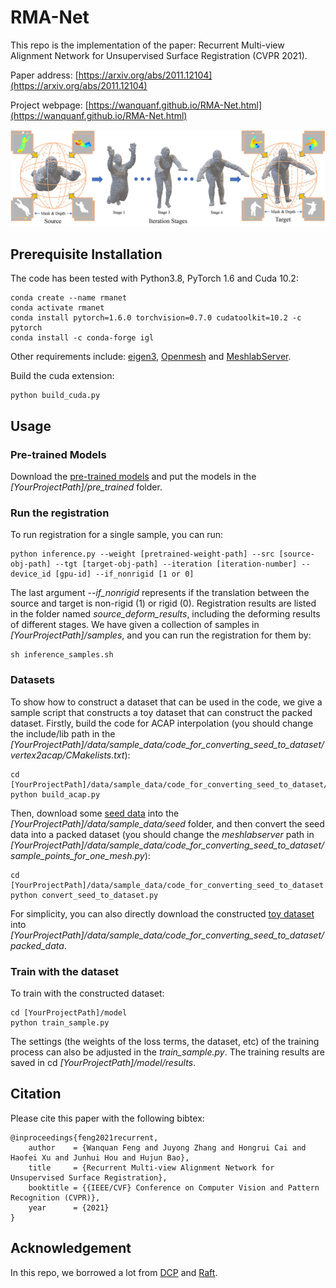 # RMA-Net

This repo is the implementation of the paper: Recurrent Multi-view Alignment Network for Unsupervised Surface Registration (CVPR 2021). 

Paper address: [https://arxiv.org/abs/2011.12104](https://arxiv.org/abs/2011.12104)

Project webpage: [https://wanquanf.github.io/RMA-Net.html](https://wanquanf.github.io/RMA-Net.html)

![avatar](./images/teaser_version3_low.png)

## Prerequisite Installation
The code has been tested with Python3.8, PyTorch 1.6 and Cuda 10.2:

    conda create --name rmanet
    conda activate rmanet
    conda install pytorch=1.6.0 torchvision=0.7.0 cudatoolkit=10.2 -c pytorch
    conda install -c conda-forge igl

Other requirements include: [eigen3](https://eigen.tuxfamily.org/index.php?title=Main_Page), [Openmesh](https://www.graphics.rwth-aachen.de/software/openmesh/) and [MeshlabServer](https://www.meshlab.net/).

Build the cuda extension:

    python build_cuda.py


## Usage

### Pre-trained Models
Download the [pre-trained models](https://wanquanf.github.io/rmanet_pretrained.html) and put the models in the *[YourProjectPath]/pre_trained* folder. 

### Run the registration
To run registration for a single sample, you can run:

    python inference.py --weight [pretrained-weight-path] --src [source-obj-path] --tgt [target-obj-path] --iteration [iteration-number] --device_id [gpu-id] --if_nonrigid [1 or 0]

The last argument *--if_nonrigid* represents if the translation between the source and target is non-rigid (1) or rigid (0). Registration results are listed in the folder named *source_deform_results*, including the deforming results of different stages. We have given a collection of samples in *[YourProjectPath]/samples*, and you can run the registration for them by:
    
    sh inference_samples.sh


### Datasets
To show how to construct a dataset that can be used in the code, we give a sample script that constructs a toy dataset that can construct the packed dataset.
Firstly, build the code for ACAP interpolation (you should change the include/lib path in the *[YourProjectPath]/data/sample_data/code_for_converting_seed_to_dataset/vertex2acap/CMakelists.txt*):

    cd [YourProjectPath]/data/sample_data/code_for_converting_seed_to_dataset/vertex2acap
    python build_acap.py

Then, download some [seed data](https://wanquanf.github.io/seed_data.html) into the *[YourProjectPath]/data/sample_data/seed* folder, and then convert the seed data into a packed dataset (you should change the *meshlabserver* path in *[YourProjectPath]/data/sample_data/code_for_converting_seed_to_dataset/sample_points_for_one_mesh.py*):

    cd [YourProjectPath]/data/sample_data/code_for_converting_seed_to_dataset
    python convert_seed_to_dataset.py

For simplicity, you can also directly download the constructed [toy dataset](https://wanquanf.github.io/toy_dataset.html) into *[YourProjectPath]/data/sample_data/code_for_converting_seed_to_dataset/packed_data*.


### Train with the dataset
To train with the constructed dataset:

    cd [YourProjectPath]/model
    python train_sample.py

The settings (the weights of the loss terms, the dataset, etc) of the training process can also be adjusted in the *train_sample.py*. The training results are saved in cd *[YourProjectPath]/model/results*.



## Citation
Please cite this paper with the following bibtex:

    @inproceedings{feng2021recurrent,
        author    = {Wanquan Feng and Juyong Zhang and Hongrui Cai and Haofei Xu and Junhui Hou and Hujun Bao},
        title     = {Recurrent Multi-view Alignment Network for Unsupervised Surface Registration},
        booktitle = {{IEEE/CVF} Conference on Computer Vision and Pattern Recognition (CVPR)},
        year      = {2021}
    }

## Acknowledgement
In this repo, we borrowed a lot from [DCP](https://github.com/WangYueFt/dcp) and [Raft](https://github.com/princeton-vl/RAFT).